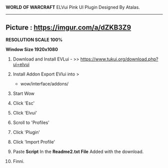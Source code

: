 **WORLD OF WARCRAFT** ELVui Pink UI Plugin Designed By Atalas.

-------------------------------------------------------
Picture : https://imgur.com/a/dZKB3Z9
-------------------------------------------------------

 **RESOLUTION SCALE 100%**
 
 **Window Size 1920x1080**
 
1. Download and Install EVLui - >> https://www.tukui.org/download.php?ui=elvui

2. Install Addon Export EVlui into >
   - wow/interface/addons/

3. Start Wow

4. Click 'Esc'

5. Click 'Elvui'

6. Scroll to 'Profiles'

7. Click 'Plugin'

8. Click 'Import Profile'

8. Paste **Script** In the **Readme2.txt File** Added with the download.

9. Finni.
